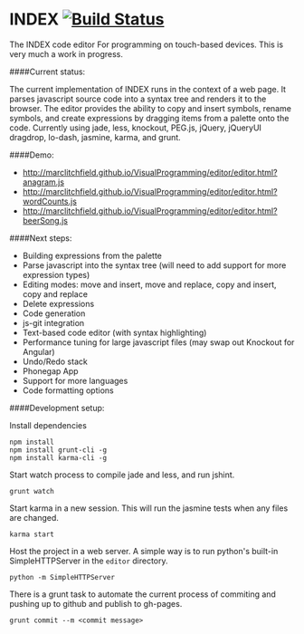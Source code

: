 INDEX  [![Build Status](https://travis-ci.org/marclitchfield/VisualProgramming.png?branch=master)](https://travis-ci.org/marclitchfield/VisualProgramming)
==================

The INDEX code editor
For programming on touch-based devices. This is very much a work in progress.

####Current status:

The current implementation of INDEX runs in the context of a web page. It parses javascript source code into a syntax tree and renders it to the browser. The editor provides the ability to copy and insert symbols, rename symbols, and create expressions by dragging items from a palette onto the code. Currently using jade, less, knockout, PEG.js, jQuery, jQueryUI dragdrop, lo-dash, jasmine, karma, and grunt.

####Demo:

* http://marclitchfield.github.io/VisualProgramming/editor/editor.html?anagram.js
* http://marclitchfield.github.io/VisualProgramming/editor/editor.html?wordCounts.js
* http://marclitchfield.github.io/VisualProgramming/editor/editor.html?beerSong.js

####Next steps:
* Building expressions from the palette
* Parse javascript into the syntax tree (will need to add support for more expression types)
* Editing modes: move and insert, move and replace, copy and insert, copy and replace
* Delete expressions
* Code generation
* js-git integration
* Text-based code editor (with syntax highlighting)
* Performance tuning for large javascript files (may swap out Knockout for Angular)
* Undo/Redo stack
* Phonegap App
* Support for more languages
* Code formatting options

####Development setup:

Install dependencies
````
npm install
npm install grunt-cli -g
npm install karma-cli -g
````

Start watch process to compile jade and less, and run jshint.

````grunt watch````

Start karma in a new session. This will run the jasmine tests when any files are changed.

````karma start````

Host the project in a web server. A simple way is to run python's built-in SimpleHTTPServer in the ```editor``` directory.

````python -m SimpleHTTPServer````

There is a grunt task to automate the current process of commiting and pushing up to github and publish to gh-pages.

````grunt commit --m <commit message>````
